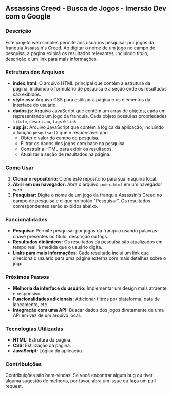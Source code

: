 ## Assassins Creed - Busca de Jogos - Imersão Dev com o Google

### Descrição

Este projeto web simples permite aos usuários pesquisar por jogos da franquia Assassin's Creed. Ao digitar o nome de um jogo no campo de pesquisa, a página exibirá os resultados relevantes, incluindo título, descrição e um link para mais informações.

### Estrutura dos Arquivos

* **index.html:** O arquivo HTML principal que contém a estrutura da página, incluindo o formulário de pesquisa e a seção onde os resultados são exibidos.
* **style.css:** Arquivo CSS para estilizar a página e os elementos da interface do usuário.
* **dados.js:** Arquivo JavaScript que contém um array de objetos, cada um representando um jogo da franquia. Cada objeto possui as propriedades `titulo`, `descricao`, `tags` e `link`.
* **app.js:** Arquivo JavaScript que contém a lógica da aplicação, incluindo a função `pesquisar()` que é responsável por:
    * Obter o valor do campo de pesquisa.
    * Filtrar os dados dos jogos com base na pesquisa.
    * Construir a HTML para exibir os resultados.
    * Atualizar a seção de resultados na página.

### Como Usar

1. **Clonar o repositório:** Clone este repositório para sua máquina local.
2. **Abrir em um navegador:** Abra o arquivo `index.html` em um navegador web.
3. **Pesquisar:** Digite o nome de um jogo da franquia Assassin's Creed no campo de pesquisa e clique no botão "Pesquisar". Os resultados correspondentes serão exibidos abaixo.

### Funcionalidades

* **Pesquisa:** Permite pesquisar por jogos da franquia usando palavras-chave presentes no título, descrição ou tags.
* **Resultados dinâmicos:** Os resultados da pesquisa são atualizados em tempo real, à medida que o usuário digita.
* **Links para mais informações:** Cada resultado inclui um link que direciona o usuário para uma página externa com mais detalhes sobre o jogo.

### Próximos Passos

* **Melhoria da interface do usuário:** Implementar um design mais atraente e responsivo.
* **Funcionalidades adicionais:** Adicionar filtros por plataforma, data de lançamento, etc.
* **Integração com uma API:** Buscar dados dos jogos diretamente de uma API em vez de um arquivo local.

### Tecnologias Utilizadas

* **HTML:** Estrutura da página.
* **CSS:** Estilização da página.
* **JavaScript:** Lógica da aplicação.

### Contribuições

Contribuições são bem-vindas! Se você encontrar algum bug ou tiver alguma sugestão de melhoria, por favor, abra um issue ou faça um pull request.

